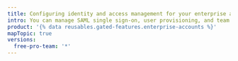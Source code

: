 ```yaml
---
title: Configuring identity and access management for your enterprise account
intro: You can manage SAML single sign-on, user provisioning, and team synchronization for your enterprise. 
product: '{% data reusables.gated-features.enterprise-accounts %}'
mapTopic: true
versions:
  free-pro-team: '*'
---
```


